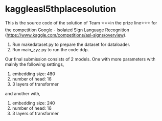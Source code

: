 # kaggleasl5thplacesolution

This is the source code of the solution of Team ⭐⭐⭐in the prize line⭐⭐⭐ for the competition Google - Isolated Sign Language Recognition (https://www.kaggle.com/competitions/asl-signs/overview).

1. Run makedataset.py to prepare the dataset for dataloader.
2. Run main_zyz.py to run the code ddp.

Our final submission consists of 2 models. One with more parameters with mainly the following settings,
1. embedding size: 480
2. number of head: 16
3. 3 layers of transformer

and another with,
1. embedding size: 240
2. number of head: 16
3. 3 layers of transformer
